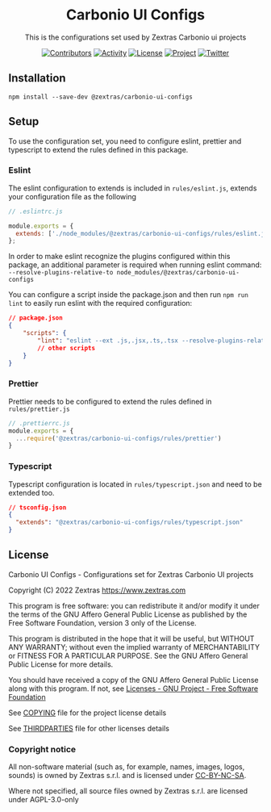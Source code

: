 <!--
SPDX-FileCopyrightText: 2023 Zextras <https://www.zextras.com>

SPDX-License-Identifier: AGPL-3.0-only
-->
<div align="center">
  <h1>Carbonio UI Configs </h1>
</div>

<div align="center">

This is the configurations set used by Zextras Carbonio ui projects

[![Contributors][contributors-badge]][contributors]
[![Activity][activity-badge]][activity]
[![License][license-badge]](COPYING)
[![Project][project-badge]][project]
[![Twitter][twitter-badge]][twitter]

</div>

## Installation

```
npm install --save-dev @zextras/carbonio-ui-configs
```

## Setup

To use the configuration set, you need to configure eslint, prettier and typescript to
extend the rules defined in this package.

### Eslint

The eslint configuration to extends is included in `rules/eslint.js`, extends your configuration
file as the following

```js
// .eslintrc.js

module.exports = {
  extends: ['./node_modules/@zextras/carbonio-ui-configs/rules/eslint.js']
};
```
In order to make eslint recognize the plugins configured within this package, an additional
parameter is required when running eslint command: `--resolve-plugins-relative-to node_modules/@zextras/carbonio-ui-configs`

You can configure a script inside the package.json and then run `npm run lint` to easily run eslint with the required configuration:
```json lines
// package.json
{
    "scripts": {
        "lint": "eslint --ext .js,.jsx,.ts,.tsx --resolve-plugins-relative-to node_modules/@zextras/carbonio-ui-configs src"
        // other scripts
    }
}
```

### Prettier
Prettier needs to be configured to extend the rules defined in `rules/prettier.js`

```js
// .prettierrc.js
module.exports = {
  ...require('@zextras/carbonio-ui-configs/rules/prettier')
}
```

### Typescript
Typescript configuration is located in `rules/typescript.json` and need to be extended too.

```json lines
// tsconfig.json
{
  "extends": "@zextras/carbonio-ui-configs/rules/typescript.json"
}
```


## License
Carbonio UI Configs - Configurations set for Zextras Carbonio UI projects

Copyright (C) 2022 Zextras <https://www.zextras.com>

This program is free software: you can redistribute it and/or modify it
under the terms of the GNU Affero General Public License as published by
the Free Software Foundation, version 3 only of the License.

This program is distributed in the hope that it will be useful, but WITHOUT
ANY WARRANTY; without even the implied warranty of MERCHANTABILITY or
FITNESS FOR A PARTICULAR PURPOSE. See the GNU Affero General Public License
for more details.

You should have received a copy of the GNU Affero General Public License
along with this program. If not, see [Licenses - GNU Project - Free
Software Foundation](https://www.gnu.org/licenses/licenses.html
"https://www.gnu.org/licenses/licenses.html")

See [COPYING](COPYING) file for the project license details

See [THIRDPARTIES](THIRDPARTIES) file for other licenses details

### Copyright notice

All non-software material (such as, for example, names, images, logos, sounds) is owned by Zextras s.r.l. and is licensed under [CC-BY-NC-SA](https://creativecommons.org/licenses/by-nc-sa/4.0/).

Where not specified, all source files owned by Zextras s.r.l. are licensed under AGPL-3.0-only

[contributors-badge]: https://img.shields.io/github/contributors/zextras/carbonio-ui-configs "Contributors"
[contributors]: https://github.com/zextras/carbonio-ui-configs/graphs/contributors "Contributors"
[activity-badge]: https://img.shields.io/github/commit-activity/m/zextras/carbonio-ui-configs "Activity"
[activity]: https://github.com/zextras/carbonio-ui-configs/pulse "Activity"
[license-badge]: https://img.shields.io/badge/license-AGPL%203-green "License AGPL 3"
[project-badge]: https://img.shields.io/badge/project-carbonio-informational "Project Carbonio"
[project]: https://www.zextras.com/carbonio/ "Project Carbonio"
[twitter-badge]: https://img.shields.io/twitter/follow/zextras?style=social&logo=twitter "Follow on Twitter"
[twitter]: https://twitter.com/intent/follow?screen_name=zextras "Follow Zextras on Twitter"

